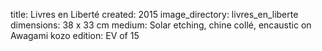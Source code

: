 title: Livres en Liberté
created: 2015
image_directory: livres_en_liberte
dimensions: 38 x 33 cm
medium: Solar etching, chine collé, encaustic on Awagami kozo 
edition: EV of 15

